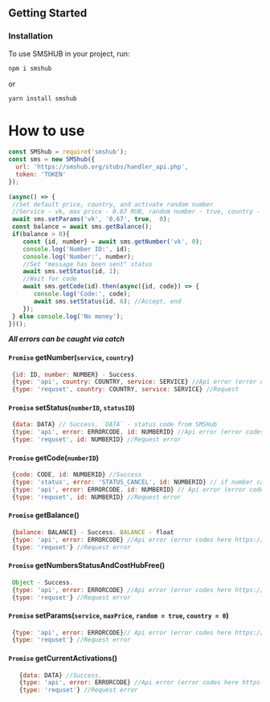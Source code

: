 ## Getting Started

### Installation

To use SMSHUB in your project, run:

```bash
npm i smshub
```
or
```bash
yarn install smshub
```

# How to use
```javascript
const SMShub = require('smshub');
const sms = new SMShub({
  url: 'https://smshub.org/stubs/handler_api.php', 
  token: 'TOKEN'
});
 
(async() => {
 //Set default price, country, and activate random number
 //Service - vk, max price - 0.67 RUB, random number - true, country - 0
 await sms.setParams('vk', '0.67', true,  0);
 const balance = await sms.getBalance();
 if(balance > 0){
    const {id, number} = await sms.getNumber('vk', 0);
    console.log('Number ID:', id);
    console.log('Number:', number);
    //Set "message has been sent" status
    await sms.setStatus(id, 1);
    //Wait for code
    await sms.getCode(id).then(async({id, code}) => {
       console.log('Code:', code);
       await sms.setStatus(id, 6); //Accept, end
    });   
 } else console.log('No money');
})();
```
***All errors can be caught via catch***

#### `Promise` getNumber(`service`, `country`) 
```javascript
 {id: ID, number: NUMBER} - Success.
 {type: 'api', country: COUNTRY, service: SERVICE} //Api error (error codes here https://smshub.org/main#getNumbers)
 {type: 'requset', country: COUNTRY, service: SERVICE} //Request 
``` 
#### `Promise` setStatus(`numberID`, `statusID`) 
```javascript
 {data: DATA} // Success, `DATA` - status code from SMSHub
 {type: 'api', error: ERRORCODE, id: NUMBERID} //Api error (error codes here https://smshub.org/main#setStatus)
 {type: 'requset', id: NUMBERID} //Request error
``` 
#### `Promise` getCode(`numberID`) 
```javascript
 {code: CODE, id: NUMBERID} //Success
 {type: 'status', error: 'STATUS_CANCEL', id: NUMBERID} // if number cancelled
 {type: 'api', error: ERRORCODE, id: NUMBERID} // Api error (error codes here https://smshub.org/main#getStatus)
 {type: 'requset', id: NUMBERID} //Request error
``` 
  
#### `Promise` getBalance() 
```javascript
 {balance: BALANCE} - Success. BALANCE - float
 {type: 'api', error: ERRORCODE} //Api error (error codes here https://smshub.org/main#getBalance)
 {type: 'requset'} //Request error
``` 
#### `Promise` getNumbersStatusAndCostHubFree() 
```javascript
 Object - Success.
 {type: 'api', error: ERRORCODE} //Api error (error codes here https://smshub.org/main#getBalance)
 {type: 'requset'} //Request error
``` 

#### `Promise` setParams(`service`, `maxPrice`, `random = true`, `country = 0`)
```javascript
 {type: 'api', error: ERRORCODE}// Api error (error codes here https://smshub.org/main#getBalance)
 {type: 'requset'} //Request error
``` 
#### `Promise` getCurrentActivations()
```javascript
   {data: DATA} //Success.
   {type: 'api', error: ERRORCODE} //Api error (error codes here https://smshub.org/main#getBalance)
   {type: 'requset'} //Request error
``` 
